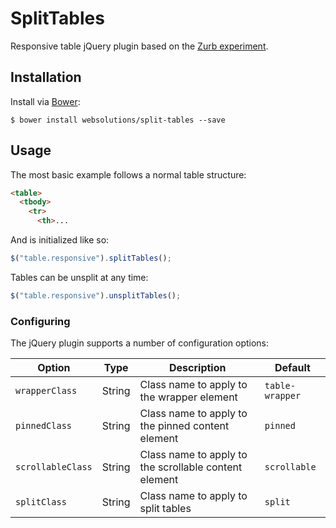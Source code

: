 # SplitTables

Responsive table jQuery plugin based on the [Zurb experiment](http://zurb.com/playground/responsive-tables).

## Installation

Install via [Bower](http://bower.io):
```
$ bower install websolutions/split-tables --save
```

## Usage

The most basic example follows a normal table structure:
``` html
<table>
  <tbody>
    <tr>
      <th>...
```

And is initialized like so:
``` javascript
$("table.responsive").splitTables();
```

Tables can be unsplit at any time:
``` javascript
$("table.responsive").unsplitTables();
```

### Configuring

The jQuery plugin supports a number of configuration options:

Option                      | Type     | Description                                                      | Default
----------------------------|----------|------------------------------------------------------------------|--------
`wrapperClass`              | String   | Class name to apply to the wrapper element                       | `table-wrapper`
`pinnedClass`               | String   | Class name to apply to the pinned content element                | `pinned`
`scrollableClass`           | String   | Class name to apply to the scrollable content element            | `scrollable`
`splitClass`                | String   | Class name to apply to split tables                              | `split`
